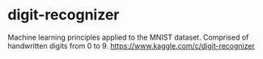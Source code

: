 # digit-recognizer
Machine learning principles applied to the MNIST dataset. Comprised of handwritten digits from 0 to 9.
https://www.kaggle.com/c/digit-recognizer
